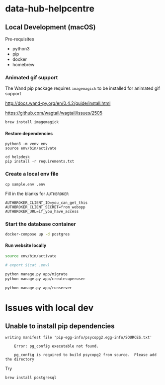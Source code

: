 # data-hub-helpcentre

## Local Development (macOS)

Pre-requisites
- python3
- pip
- docker
- homebrew

### Animated gif support

The Wand pip package requires `imagemagick` to be installed for animated gif support

http://docs.wand-py.org/en/0.4.2/guide/install.html

https://github.com/wagtail/wagtail/issues/2505

```bash
brew install imagemagick
```

#### Restore dependencies

```
python3 -m venv env
source env/bin/activate

cd helpdesk
pip install -r requirements.txt
```

### Create a local env file

```
cp sample.env .env
```

Fill in the blanks for `AUTHBROKER`

```
AUTHBROKER_CLIENT_ID=you_can_get_this
AUTHBROKER_CLIENT_SECRET=from_webopp
AUTHBROKER_URL=if_you_have_access
```

### Start the database container


```bash
docker-compose up -d postgres
```

#### Run website locally

```bash
source env/bin/activate

# export $(cat .env)

python manage.py app/migrate
python manage.py app/createsuperuser

python manage.py app/runserver
```



# Issues with local dev

## Unable to install pip dependencies

```
writing manifest file 'pip-egg-info/psycopg2.egg-info/SOURCES.txt'

    Error: pg_config executable not found.

    pg_config is required to build psycopg2 from source.  Please add the directory
```

Try 

    brew install postgresql
